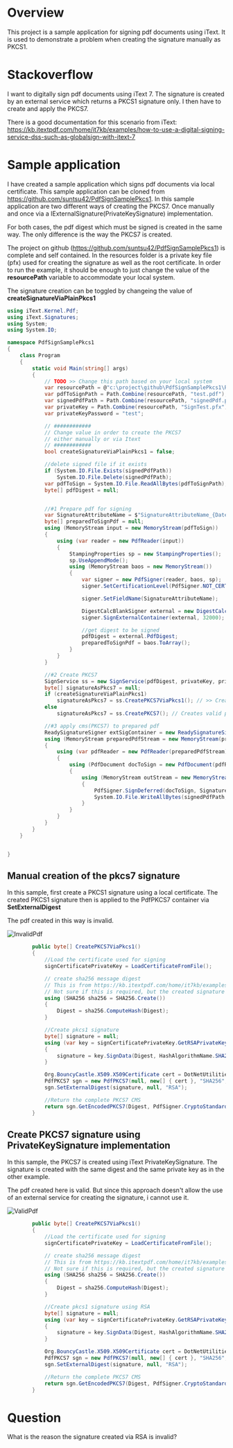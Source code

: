 # Overview

This project is a sample application for signing pdf documents using iText. It is used to demonstrate a problem when creating the signature manually as PKCS1. 

# Stackoverflow

I want to digitally sign pdf documents using iText 7. The signature is created by an external service which returns a PKCS1 signature only. I then have to create and apply  the PKCS7. 

There is a good documentation for this scenario from iText: https://kb.itextpdf.com/home/it7kb/examples/how-to-use-a-digital-signing-service-dss-such-as-globalsign-with-itext-7

# Sample application

I have created a sample application which signs pdf documents via local certificate. This sample application can be cloned from https://github.com/suntsu42/PdfSignSamplePkcs1. In this sample application are two different ways of creating the PKCS7. Once manually and once via a IExternalSignature(PrivateKeySignature) implementation. 

For both cases, the pdf digest which must be signed is created in the same way. The only difference is the way the PKCS7 is created. 

The project on github (https://github.com/suntsu42/PdfSignSamplePkcs1) is complete and self contained. In the resources folder is a private key file (pfx) used for creating the signature as well as the root certificate. In order to run the example, it should be enough to just change the value of the **resourcePath** variable to accommodate your local system. 

The signature creation can be toggled by changeing the value of **createSignatureViaPlainPkcs1** 

```c#
using iText.Kernel.Pdf;
using iText.Signatures;
using System;
using System.IO;

namespace PdfSignSamplePkcs1
{
    class Program
    {
        static void Main(string[] args)
        {
            // TODO >> Change this path based on your local system
            var resourcePath = @"c:\project\github\PdfSignSamplePkcs1\Resources\";
            var pdfToSignPath = Path.Combine(resourcePath, "test.pdf");
            var signedPdfPath = Path.Combine(resourcePath, "signedPdf.pdf");
            var privateKey = Path.Combine(resourcePath, "SignTest.pfx"); // not critical, self signed certificate
            var privateKeyPassword = "test";

            // ############
            // Change value in order to create the PKCS7
            // either manually or via Itext
            // ############
            bool createSignatureViaPlainPkcs1 = false;

            //delete signed file if it exists
            if (System.IO.File.Exists(signedPdfPath))
                System.IO.File.Delete(signedPdfPath);
            var pdfToSign = System.IO.File.ReadAllBytes(pdfToSignPath);
            byte[] pdfDigest = null;


            //#1 Prepare pdf for signing
            var SignatureAttributeName = $"SignatureAttributeName_{DateTime.Now:yyyyMMddTHHmmss}";
            byte[] preparedToSignPdf = null;
            using (MemoryStream input = new MemoryStream(pdfToSign))
            {
                using (var reader = new PdfReader(input))
                {
                    StampingProperties sp = new StampingProperties();
                    sp.UseAppendMode();
                    using (MemoryStream baos = new MemoryStream())
                    {
                        var signer = new PdfSigner(reader, baos, sp);
                        signer.SetCertificationLevel(PdfSigner.NOT_CERTIFIED);

                        signer.SetFieldName(SignatureAttributeName);

                        DigestCalcBlankSigner external = new DigestCalcBlankSigner(PdfName.Adobe_PPKLite, PdfName.Adbe_pkcs7_detached);
                        signer.SignExternalContainer(external, 32000);

                        //get digest to be signed
                        pdfDigest = external.PdfDigest;
                        preparedToSignPdf = baos.ToArray();
                    }
                }
            }

            //#2 Create PKCS7
            SignService ss = new SignService(pdfDigest, privateKey, privateKeyPassword);
            byte[] signatureAsPkcs7 = null;
            if (createSignatureViaPlainPkcs1)
                signatureAsPkcs7 = ss.CreatePKCS7ViaPkcs1(); // >> Creates invalid pdf signature
            else
                signatureAsPkcs7 = ss.CreatePKCS7(); // Creates valid pdf signature

            //#3 apply cms(PKCS7) to prepared pdf
            ReadySignatureSigner extSigContainer = new ReadySignatureSigner(signatureAsPkcs7);
            using (MemoryStream preparedPdfStream = new MemoryStream(preparedToSignPdf))
            {
                using (var pdfReader = new PdfReader(preparedPdfStream))
                {
                    using (PdfDocument docToSign = new PdfDocument(pdfReader))
                    {
                        using (MemoryStream outStream = new MemoryStream())
                        {
                            PdfSigner.SignDeferred(docToSign, SignatureAttributeName, outStream, extSigContainer);
                            System.IO.File.WriteAllBytes(signedPdfPath, outStream.ToArray());
                        }
                    }
                }
            }
        }
    }


}

```



## Manual creation of the pkcs7 signature

In this sample,  first create a PKCS1 signature using a local certificate. The created PKCS1 signature then is applied to the PdfPKCS7 container via **SetExternalDigest** 

The pdf created in this way is invalid. 

![InvalidPdf](Resources/InvalidPdf.jpg)

``` c#
        public byte[] CreatePKCS7ViaPkcs1()
        {
            //Load the certificate used for signing
            signCertificatePrivateKey = LoadCertificateFromFile();

            // create sha256 message digest
            // This is from https://kb.itextpdf.com/home/it7kb/examples/how-to-use-a-digital-signing-service-dss-such-as-globalsign-with-itext-7
            // Not sure if this is required, but the created signature is invalid either way
            using (SHA256 sha256 = SHA256.Create())
            {
                Digest = sha256.ComputeHash(Digest);
            }

            //Create pkcs1 signature
            byte[] signature = null;
            using (var key = signCertificatePrivateKey.GetRSAPrivateKey())
            {
                signature = key.SignData(Digest, HashAlgorithmName.SHA256, RSASignaturePadding.Pkcs1);
            }

            Org.BouncyCastle.X509.X509Certificate cert = DotNetUtilities.FromX509Certificate(signCertificatePrivateKey);
            PdfPKCS7 sgn = new PdfPKCS7(null, new[] { cert }, "SHA256", false);
            sgn.SetExternalDigest(signature, null, "RSA");

            //Return the complete PKCS7 CMS 
            return sgn.GetEncodedPKCS7(Digest, PdfSigner.CryptoStandard.CMS, null, null, null);
        }
```

## Create PKCS7 signature using PrivateKeySignature implementation

In this sample, the PKCS7 is created using iText PrivateKeySignature. The signature is created with the same digest and the same private key as in the other example. 

The pdf created here is valid. But since this approach doesn't allow the use of an external service for creating the signature, i cannot use it. 

![ValidPdf](Resources/ValidPdf.jpg)

```c#
        public byte[] CreatePKCS7ViaPkcs1()
        {
            //Load the certificate used for signing
            signCertificatePrivateKey = LoadCertificateFromFile();

            // create sha256 message digest
            // This is from https://kb.itextpdf.com/home/it7kb/examples/how-to-use-a-digital-signing-service-dss-such-as-globalsign-with-itext-7
            // Not sure if this is required, but the created signature is invalid either way
            using (SHA256 sha256 = SHA256.Create())
            {
                Digest = sha256.ComputeHash(Digest);
            }

            //Create pkcs1 signature using RSA
            byte[] signature = null;
            using (var key = signCertificatePrivateKey.GetRSAPrivateKey())
            {
                signature = key.SignData(Digest, HashAlgorithmName.SHA256, RSASignaturePadding.Pkcs1);
            }

            Org.BouncyCastle.X509.X509Certificate cert = DotNetUtilities.FromX509Certificate(signCertificatePrivateKey);
            PdfPKCS7 sgn = new PdfPKCS7(null, new[] { cert }, "SHA256", false);
            sgn.SetExternalDigest(signature, null, "RSA");

            //Return the complete PKCS7 CMS 
            return sgn.GetEncodedPKCS7(Digest, PdfSigner.CryptoStandard.CMS, null, null, null);
        }
```

# Question

What is the reason the signature created via RSA  is invalid?
